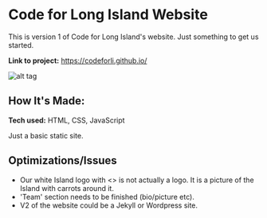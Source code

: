 # Code for Long Island Website 
This is version 1 of Code for Long Island's website. Just something to get us started.

**Link to project:** https://codeforli.github.io/

![alt tag](https://imgur.com/FOmkKlG)

## How It's Made:

**Tech used:** HTML, CSS, JavaScript

Just a basic static site.

## Optimizations/Issues

- Our white Island logo with <> is not actually a logo. It is a picture of the Island with carrots around it.
- 'Team' section needs to be finished (bio/picture etc).
- V2 of the website could be a Jekyll or Wordpress site.
